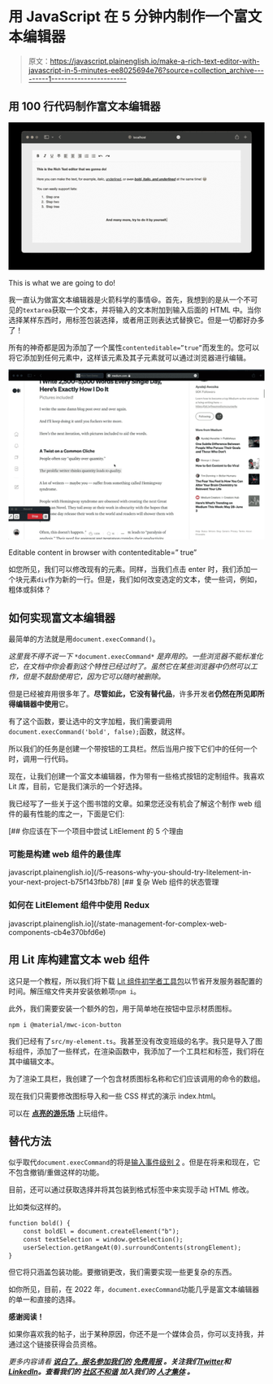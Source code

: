 # 用 JavaScript 在 5 分钟内制作一个富文本编辑器

> 原文：<https://javascript.plainenglish.io/make-a-rich-text-editor-with-javascript-in-5-minutes-ee8025694e76?source=collection_archive---------1----------------------->

## 用 100 行代码制作富文本编辑器

![](img/476c55eaa31150725b12e32eca902f2e.png)

This is what we are going to do!

我一直认为做富文本编辑器是火箭科学的事情😆。首先，我想到的是从一个不可见的`textarea`获取一个文本，并将输入的文本附加到输入后面的 HTML 中。当你选择某样东西时，用标签包装选择，或者用正则表达式替换它。但是一切都好办多了！

所有的神奇都是因为添加了一个属性`contenteditable=”true”`而发生的。您可以将它添加到任何元素中，这样该元素及其子元素就可以通过浏览器进行编辑。

![](img/4126c02f01d22a2b227bc6e320af54e3.png)

Editable content in browser with contenteditable=” true”

如您所见，我们可以修改现有的元素。同样，当我们点击 enter 时，我们添加一个块元素`div`作为新的一行。但是，我们如何改变选定的文本，使一些词，例如，粗体或斜体？

## 如何实现富文本编辑器

最简单的方法就是用`document.execCommand()`。

*这里我不得不说一下* `*document.execCommand*` *是弃用的。一些浏览器不能标准化它，在文档中你会看到这个特性已经过时了。虽然它在某些浏览器中仍然可以工作，但是不鼓励使用它，因为它可以随时被删除。*

但是已经被弃用很多年了。**尽管如此，它没有替代品**，许多开发者**仍然在所见即所得编辑器中使用**它。

有了这个函数，要让选中的文字加粗，我们需要调用`document.execCommand('bold', false);`函数，就这样。

所以我们的任务是创建一个带按钮的工具栏。然后当用户按下它们中的任何一个时，调用一行代码。

现在，让我们创建一个富文本编辑器，作为带有一些格式按钮的定制组件。我喜欢 Lit 库，目前，它是我们演示的一个好选择。

我已经写了一些关于这个图书馆的文章。如果您还没有机会了解这个制作 web 组件的最有性能的库之一，下面是它们:

[](/5-reasons-why-you-should-try-litelement-in-your-next-project-b75f143fbb78) [## 你应该在下一个项目中尝试 LitElement 的 5 个理由

### 可能是构建 web 组件的最佳库

javascript.plainenglish.io](/5-reasons-why-you-should-try-litelement-in-your-next-project-b75f143fbb78) [](/state-management-for-complex-web-components-cb4e370bfd6e) [## 复杂 Web 组件的状态管理

### 如何在 LitElement 组件中使用 Redux

javascript.plainenglish.io](/state-management-for-complex-web-components-cb4e370bfd6e) 

## 用 Lit 库构建富文本 web 组件

这只是一个教程，所以我们将下载 [Lit 组件初学者工具包](https://github.com/lit/lit-element-starter-ts)以节省开发服务器配置的时间。解压缩文件夹并安装依赖项`npm i`。

此外，我们需要安装一个额外的包，用于简单地在按钮中显示材质图标。

```
npm i @material/mwc-icon-button
```

我们已经有了`src/my-element.ts`。我甚至没有改变班级的名字。我只是导入了图标组件，添加了一些样式，在渲染函数中，我添加了一个工具栏和标签，我们将在其中编辑文本。

为了渲染工具栏，我创建了一个包含材质图标名称和它们应该调用的命令的数组。

现在我们只需要修改图标导入和一些 CSS 样式的演示 index.html。

可以在 [**点亮的游乐场**](https://tinyurl.com/4dyckkhe) 上玩组件。

## 替代方法

似乎取代`document.execCommand`的将是[输入事件级别 2](https://w3c.github.io/input-events/) 。但是在将来和现在，它不包含撤销/重做这样的功能。

目前，还可以通过获取选择并将其包装到格式标签中来实现手动 HTML 修改。

比如类似这样的。

```
function bold() {
    const boldEl = document.createElement("b");
    const textSelection = window.getSelection();
    userSelection.getRangeAt(0).surroundContents(strongElement);
}
```

但它将只涵盖包装功能。要撤销更改，我们需要实现一些更复杂的东西。

如你所见，目前，在 2022 年，`document.execCommand`功能几乎是富文本编辑器的单一和直接的选择。

**感谢阅读！**

如果你喜欢我的帖子，出于某种原因，你还不是一个媒体会员，你可以支持我，并通过这个链接获得会员资格。

*更多内容请看* [***说白了。报名参加我们的***](https://plainenglish.io/) **[***免费周报***](http://newsletter.plainenglish.io/) *。关注我们*[***Twitter***](https://twitter.com/inPlainEngHQ)*和*[***LinkedIn***](https://www.linkedin.com/company/inplainenglish/)*。查看我们的* [***社区不和谐***](https://discord.gg/GtDtUAvyhW) *加入我们的* [***人才集体***](https://inplainenglish.pallet.com/talent/welcome) *。***